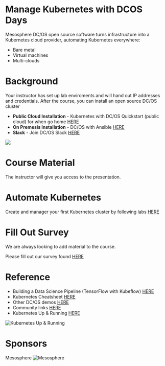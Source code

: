 # Manage Kubernetes with DCOS Days

Mesosphere DC/OS open source software turns infrastructure into a Kubernetes cloud provider, automating Kubernetes everywhere: 

* Bare metal
* Virtual machines
* Multi-clouds

# Background

Your instructor has set up lab enviroments and will hand out IP addresses and credentials. After the course, you can install an open source DC/OS cluster 
* **Public Cloud Installation** - Kubernetes with DC/OS Quickstart (public cloud) for when go home [HERE](https://github.com/mesosphere/dcos-kubernetes-quickstart)
* **On Premesis Installation** - DC/OS with Ansible [HERE](https://github.com/dcos-labs/ansible-dcos) 
* **Slack** - Join DC/OS Slack [HERE](https://chat.dcos.io/)

![](https://i.imgur.com/rIJ1ZxF.png)

# Course Material

The instructor will give you access to the presentation. 

# Automate Kubernetes

Create and manager your first Kubernetes cluster by following labs [HERE]()

# Fill Out Survey

We are always looking to add material to the course. 

Please fill out our survey found [HERE](https://goo.gl/forms/ougjUYkLablAdChQ2) 

# Reference

* Building a Data Science Pipeline (TensorFlow with Kubeflow) [HERE](https://mesosphere.com/resources/building-data-science-platform/) 
* Kubernetes Cheatsheet [HERE](https://mesosphere.com/resources/kubernetes-cheatsheet/)
* Other DC/OS demos [HERE](https://github.com/dcos/demos/) 
* Community links [HERE]() 
* Kubernetes Up & Running [HERE](https://mesosphere.com/resources/running-kubernetes-oreilly-ebook/)

![Kubernetes Up & Running](https://mesosphere.com/wp-content/uploads/2017/09/running-kubernetes_oreilly-ebook.png)

# Sponsors

Mesosphere
![Mesosphere](https://mesosphere.com/wp-content/uploads/2017/11/mesosphere-logo.png)
